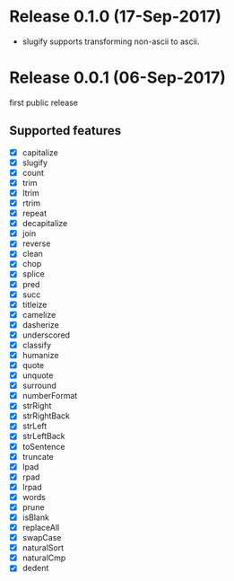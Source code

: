 # Release 0.1.0 (17-Sep-2017)
* slugify supports transforming non-ascii to ascii.
# Release 0.0.1 (06-Sep-2017)
first public release 
## Supported features
- [x] capitalize
- [x] slugify
- [x] count
- [x] trim
- [x] ltrim
- [x] rtrim
- [x] repeat
- [x] decapitalize
- [x] join
- [x] reverse
- [x] clean
- [x] chop
- [x] splice
- [x] pred
- [x] succ
- [x] titleize
- [x] camelize
- [x] dasherize
- [x] underscored
- [x] classify
- [x] humanize
- [x] quote
- [x] unquote
- [x] surround
- [x] numberFormat
- [x] strRight
- [x] strRightBack
- [x] strLeft
- [x] strLeftBack
- [x] toSentence
- [x] truncate
- [x] lpad
- [x] rpad
- [x] lrpad
- [x] words
- [x] prune
- [x] isBlank
- [x] replaceAll
- [x] swapCase
- [x] naturalSort
- [x] naturalCmp
- [x] dedent
